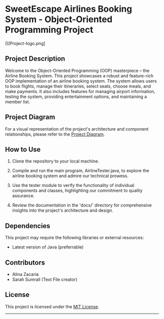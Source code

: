 # SweetEscape Airlines Booking System - Object-Oriented Programming Project

()[Project-logo.png]

## Project Description

Welcome to the Object-Oriented Programming (OOP) masterpiece – the Airline Booking System. This project showcases a robust and feature-rich OOP implementation of an airline booking system. The system allows users to book flights, manage their itineraries, select seats, choose meals, and make payments. It also includes features for managing airport information, testing the system, providing entertainment options, and maintaining a member list.

## Project Diagram

For a visual representation of the project's architecture and component relationships, please refer to the [Project Diagram](lucid.app/lucidchart/b100910d-d5a3-4d1c-b421-6244d54e588e/edit?viewport_loc=-3511%2C-607%2C3032%2C1723%2C0_0&invitationId=inv_29b2219a-06f2-40b7-bdce-feee60544ba1).

## How to Use

1. Clone the repository to your local machine.

2. Compile and run the main program, AirlineTester.java, to explore the airline booking system and admire our technical prowess.

3. Use the tester module to verify the functionality of individual components and classes, highlighting our commitment to quality assurance.

4. Review the documentation in the 'docs/' directory for comprehensive insights into the project's architecture and design.

## Dependencies

This project may require the following libraries or external resources:

- Latest version of Java (preferrable)

## Contributors

- Alina Zacaria
- Sarah Sumrall (Text File creator)

## License

This project is licensed under the [MIT License](LICENSE).

---
